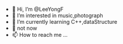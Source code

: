 - 👋 Hi, I’m @LeeYongF
- 👀 I’m interested in music,photograph
- 🌱 I’m currently learning C++,dataStructure
- 💞️ not now 
- 📫 How to reach me ...

<!---
LeeYongF/LeeYongF is a ✨ special ✨ repository because its `README.md` (this file) appears on your GitHub profile.
You can click the Preview link to take a look at your changes.
--->
